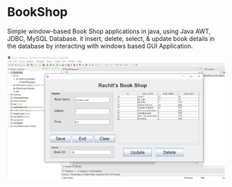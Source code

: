 # BookShop
Simple window-based Book Shop applications in java, using Java AWT, JDBC, MySQL Database. it insert, delete, select, &amp; update book details in the database by interacting with windows based GUI Application. 

![image](https://github.com/rachit-keshari/BookShop/blob/main/src/img/image.JPG)
